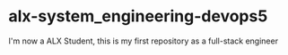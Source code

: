 # alx-system_engineering-devops5
I'm now a ALX Student, this is my first repository as a full-stack engineer
